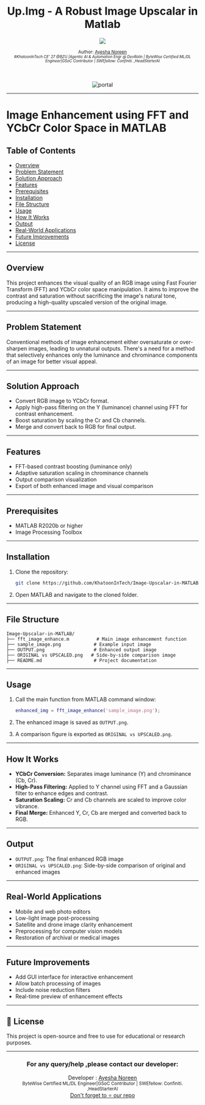 
<div align="center">
  <h1> Up.Img - A Robust Image Upscalar in Matlab</h1>
  <a class="header-badge" target="_blank" href="https://www.linkedin.com/in/khatoonintech/">
  <img src="https://img.shields.io/badge/style--5eba00.svg?label=LinkedIn&logo=linkedin&style=social">
  </a>
  

<sub>Author:
<a href="https://www.linkedin.com/in/Khatoonintech/" target="_blank">Ayesha Noreen</a><br>
<small> <i>#KhatoonInTech CE' 27 @BZU |Agentic AI & Automation Engr @ DevRolin | ByteWise Certified ML/DL Engineer|GSoC Contributor | SWEfellow: Confiniti. ,HeadStarterAI</i> </small>
</sub>
<br>
<br>
<br>

 ![portal ](../ORIGINAL%20vs%20UPSCALED.png)

</div>

---

# Image Enhancement using FFT and YCbCr Color Space in MATLAB

## Table of Contents

* [Overview](#overview)
* [Problem Statement](#problem-statement)
* [Solution Approach](#solution-approach)
* [Features](#features)
* [Prerequisites](#prerequisites)
* [Installation](#installation)
* [File Structure](#file-structure)
* [Usage](#usage)
* [How It Works](#how-it-works)
* [Output](#output)
* [Real-World Applications](#real-world-applications)
* [Future Improvements](#future-improvements)
* [License](#license)

---

## Overview

This project enhances the visual quality of an RGB image using Fast Fourier Transform (FFT) and YCbCr color space manipulation. It aims to improve the contrast and saturation without sacrificing the image's natural tone, producing a high-quality upscaled version of the original image.

---

## Problem Statement

Conventional methods of image enhancement either oversaturate or over-sharpen images, leading to unnatural outputs. There's a need for a method that selectively enhances only the luminance and chrominance components of an image for better visual appeal.

---

## Solution Approach

* Convert RGB image to YCbCr format.
* Apply high-pass filtering on the Y (luminance) channel using FFT for contrast enhancement.
* Boost saturation by scaling the Cr and Cb channels.
* Merge and convert back to RGB for final output.

---

## Features

* FFT-based contrast boosting (luminance only)
* Adaptive saturation scaling in chrominance channels
* Output comparison visualization
* Export of both enhanced image and visual comparison

---

## Prerequisites

* MATLAB R2020b or higher
* Image Processing Toolbox

---

## Installation

1. Clone the repository:

   ```bash
   git clone https://github.com/KhatoonInTech/Image-Upscalar-in-MATLAB
   ```
2. Open MATLAB and navigate to the cloned folder.

---

## File Structure

```
Image-Upscalar-in-MATLAB/
├── fft_image_enhance.m          # Main image enhancement function
├── sample_image.png            # Example input image
├── OUTPUT.png                  # Enhanced output image
├── ORIGINAL vs UPSCALED.png   # Side-by-side comparison image
├── README.md                   # Project documentation
```

---

## Usage

1. Call the main function from MATLAB command window:

   ```matlab
   enhanced_img = fft_image_enhance('sample_image.png');
   ```
2. The enhanced image is saved as `OUTPUT.png`.
3. A comparison figure is exported as `ORIGINAL vs UPSCALED.png`.

---

## How It Works

* **YCbCr Conversion:** Separates image luminance (Y) and chrominance (Cb, Cr).
* **High-Pass Filtering:** Applied to Y channel using FFT and a Gaussian filter to enhance edges and contrast.
* **Saturation Scaling:** Cr and Cb channels are scaled to improve color vibrance.
* **Final Merge:** Enhanced Y, Cr, Cb are merged and converted back to RGB.

---

## Output

* `OUTPUT.png`: The final enhanced RGB image
* `ORIGINAL vs UPSCALED.png`: Side-by-side comparison of original and enhanced images

---

## Real-World Applications

* Mobile and web photo editors
* Low-light image post-processing
* Satellite and drone image clarity enhancement
* Preprocessing for computer vision models
* Restoration of archival or medical images

---

## Future Improvements

* Add GUI interface for interactive enhancement
* Allow batch processing of images
* Include noise reduction filters
* Real-time preview of enhancement effects

---

## 📝 License

This project is open-source and free to use for educational or research purposes.

---


<div align="center">
<h3>For any query/help ,please contact our developer:</h3>  
Developer : <a href="https://www.linkedin.com/in/Khatoonintech/" target="_blank">Ayesha Noreen</a><br>
   <small> ByteWise Certified ML/DL Engineer|GSoC Contributor | SWEfellow: Confiniti. ,HeadStarterAI </small>
<br> <a href="https://www.github.com/Khatoonintech/" target="_blank"> Don't forget to ⭐ our repo </a><br>


</div>

